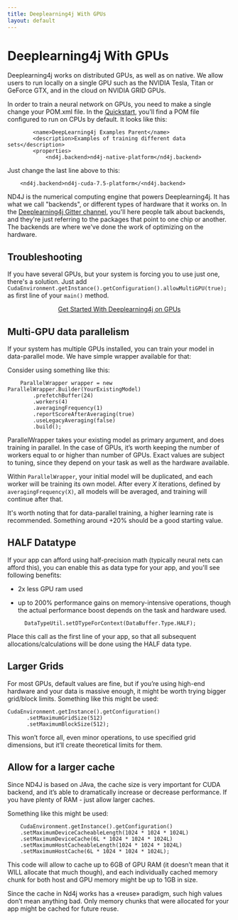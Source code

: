 ```yaml
---
title: Deeplearning4j With GPUs
layout: default
---
```


# Deeplearning4j With GPUs

Deeplearning4j works on distributed GPUs, as well as on native. We allow users to run locally on a single GPU such as the NVIDIA Tesla, Titan or GeForce GTX, and in the cloud on NVIDIA GRID GPUs. 

In order to train a neural network on GPUs, you need to make a single change your POM.xml file. In the [Quickstart](./quickstart), you'll find a POM file configured to run on CPUs by default. It looks like this:

            <name>DeepLearning4j Examples Parent</name>
            <description>Examples of training different data sets</description>
            <properties>
                <nd4j.backend>nd4j-native-platform</nd4j.backend>

Just change the last line above to this:

        <nd4j.backend>nd4j-cuda-7.5-platform</<nd4j.backend>

ND4J is the numerical computing engine that powers Deeplearning4j. It has what we call "backends", or different types of hardware that it works on. In the [Deeplearning4j Gitter channel](https://gitter.im/deeplearning4j/deeplearning4j), you'll here people talk about backends, and they're just referring to the packages that point to one chip or another. The backends are where we've done the work of optimizing on the hardware.

## Troubleshooting

If you have several GPUs, but your system is forcing you to use just one, there's a solution. Just add `CudaEnvironment.getInstance().getConfiguration().allowMultiGPU(true);` as first line of your `main()` method.

<p align="center">
<a href="./quickstart" class="btn btn-custom" onClick="ga('send', 'event', ‘quickstart', 'click');">Get Started With Deeplearning4j on GPUs</a>
</p>


## Multi-GPU data parallelism

If your system has multiple GPUs installed, you can train your model in data-parallel mode. We have simple wrapper available for that:

Consider using something like this:

        ParallelWrapper wrapper = new ParallelWrapper.Builder(YourExistingModel)
            .prefetchBuffer(24)
            .workers(4)
            .averagingFrequency(1)
            .reportScoreAfterAveraging(true)
            .useLegacyAveraging(false)
            .build();

ParallelWrapper takes your existing model as primary argument, and does training in parallel. In the case of GPUs, it’s worth keeping the number of workers equal to or higher than number of GPUs. Exact values are subject to tuning, since they depend on your task as well as the hardware available.

Within `ParallelWrapper`, your initial model will be duplicated, and each worker will be training its own model. After every *X* iterations, defined by `averagingFrequency(X)`, all models will be averaged, and training will continue after that. 

It's worth noting that for data-parallel training, a higher learning rate is recommended. Something around +20% should be a good starting value.

## HALF Datatype

If your app can afford using half-precision math (typically neural nets can afford this), you can enable this as data type for your app, and you'll see following benefits:

* 2x less GPU ram used
* up to 200% performance gains on memory-intensive operations, though the actual performance boost depends on the task and hardware used.

        DataTypeUtil.setDTypeForContext(DataBuffer.Type.HALF);

Place this call as the first line of your app, so that all subsequent allocations/calculations will be done using the HALF data type. 

## Larger Grids

For most GPUs, default values are fine, but if you’re using high-end hardware and your data is massive enough, it might be worth trying bigger grid/block limits. Something like this might be used:

    CudaEnvironment.getInstance().getConfiguration()
          .setMaximumGridSize(512)
          .setMaximumBlockSize(512);

This won’t force all, even minor operations, to use specified grid dimensions, but it’ll create theoretical limits for them. 

## Allow for a larger cache

Since ND4J is based on JAva, the cache size is very important for CUDA backend, and it’s able to dramatically increase or decrease performance. If you have plenty of RAM - just allow larger caches.

Something like this might be used:

        CudaEnvironment.getInstance().getConfiguration()
        .setMaximumDeviceCacheableLength(1024 * 1024 * 1024L)
        .setMaximumDeviceCache(6L * 1024 * 1024 * 1024L)
        .setMaximumHostCacheableLength(1024 * 1024 * 1024L)
        .setMaximumHostCache(6L * 1024 * 1024 * 1024L);

This code will allow to cache up to 6GB of GPU RAM (it doesn’t mean that it WILL allocate that much though), and each individually cached memory chunk for both host and GPU memory might be up to 1GB in size. 

Since the cache in Nd4j works has a «reuse» paradigm, such high values don’t mean anything bad. Only memory chunks that were allocated for your app might be cached for future reuse.
